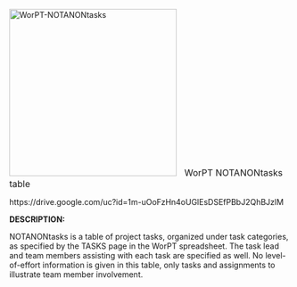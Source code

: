<p style="position: relative; overflow:auto">
  <img src="https://drive.google.com/file/d/1vMbFkGfVBKm8u945KF9NNuScu6TBofBzview?usp=sharing" 
       width=300
       style="display:inline-block;padding-right:10px"
       alt="WorPT-NOTANONtasks">
      <font size="3">WorPT NOTANONtasks table</font>
</p>
https://drive.google.com/uc?id=1m-uOoFzHn4oUGlEsDSEfPBbJ2QhBJzlM

<b>DESCRIPTION:</b>

NOTANONtasks is a table of project tasks, organized under task categories, as specified by the TASKS page in the
WorPT spreadsheet. The task lead and team members assisting with each task are specified as well. No
level-of-effort information is given in this table, only tasks and assignments to illustrate team member involvement. 
